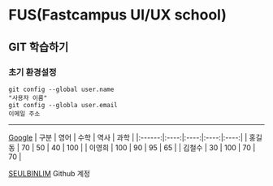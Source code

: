 # FUS(Fastcampus UI/UX school)
## GIT 학습하기
### 초기 환경설정
```
git config --global user.name
"사용자 이름"
git config --globla user.email
이메일 주소
```
-------
[Google](http://google.com) 
|  구분  | 영어 | 수학 | 역사 | 과학 |
|:------:|:----:|:----:|:----:|:----:|
| 홍길동 |  70  |  50  |  40  | 100  |
| 이영희 |  100 |  90  |  95  |  65  |
| 김철수 |  30  |  100 |  70  |  70  |

[SEULBINLIM](http://github.com/seulbinnim) Github 계정
